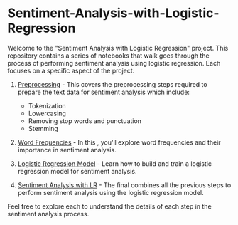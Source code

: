 # Sentiment-Analysis-with-Logistic-Regression

Welcome to the "Sentiment Analysis with Logistic Regression" project. This repository contains a series of notebooks that walk goes through the process of performing sentiment analysis using logistic regression. Each  focuses on a specific aspect of the project.

1. [Preprocessing](https://github.com/SkanderGasmi/Sentiment-Analysis-with-Logistic-regression/blob/main/1%20preprocessing/1_preprocessing.ipynb) - This  covers the preprocessing steps required to prepare the text data for sentiment analysis which include:
   * Tokenization 
   * Lowercasing
   * Removing stop words and punctuation
   * Stemming



    

3. [Word Frequencies](2_word_frequencies.md) - In this , you'll explore word frequencies and their importance in sentiment analysis.

4. [Logistic Regression Model](3_logistic_regression_model.md) - Learn how to build and train a logistic regression model for sentiment analysis.

5. [Sentiment Analysis with LR](4_sentiment_analysis_with_lr.md) - The final  combines all the previous steps to perform sentiment analysis using the logistic regression model.

Feel free to explore each  to understand the details of each step in the sentiment analysis process.
